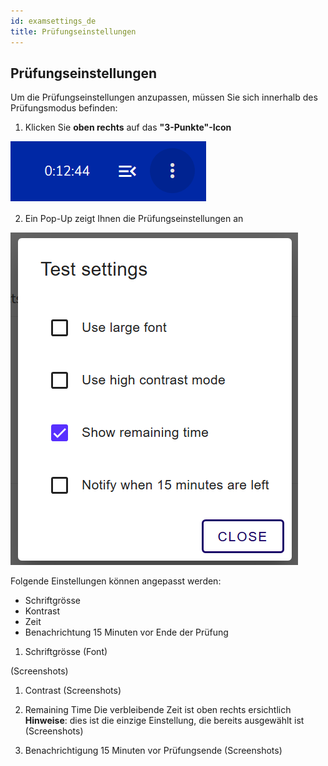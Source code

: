 ```yaml
---
id: examsettings_de
title: Prüfungseinstellungen
---
```


## Prüfungseinstellungen

Um die Prüfungseinstellungen anzupassen, müssen Sie sich innerhalb des Prüfungsmodus befinden:

1. Klicken Sie **oben rechts** auf das **"3-Punkte"-Icon**

![Prüfungseinstellungen-icon](assets/examsettings-icon.png) 

2. Ein Pop-Up zeigt Ihnen die Prüfungseinstellungen an

![Prüfungseinstellungen-Popup](assets/examsettings-popup.png) 

Folgende Einstellungen können angepasst werden:
* Schriftgrösse
* Kontrast
* Zeit
* Benachrichtung 15 Minuten vor Ende der Prüfung 


1. Schriftgrösse (Font)



(Screenshots)

1. Contrast
(Screenshots)

1. Remaining Time
 Die verbleibende Zeit ist oben rechts ersichtlich **Hinweise**: dies ist die einzige Einstellung, die bereits ausgewählt ist
(Screenshots)

1. Benachrichtigung 15 Minuten vor Prüfungsende
(Screenshots)

